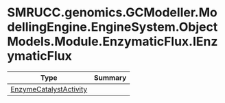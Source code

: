 ﻿
# SMRUCC.genomics.GCModeller.ModellingEngine.EngineSystem.ObjectModels.Module.EnzymaticFlux.IEnzymaticFlux

|Type|Summary|
|----|-------|
|[EnzymeCatalystActivity](./EnzymeCatalystActivity.md)||

